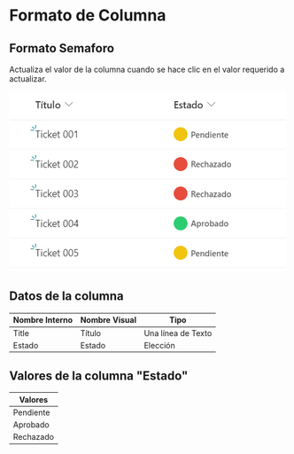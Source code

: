 # Formato de Columna

## Formato Semaforo

Actualiza el valor de la columna cuando se hace clic en el valor requerido a actualizar.

![screen](example.png)

## Datos de la columna

| Nombre Interno | Nombre Visual | Tipo               |
| -------------- | ------------- | ------------------ |
| Title          | Título        | Una línea de Texto |
| Estado         | Estado        | Elección           |

## Valores de la columna "Estado"

| Valores   |
| --------- |
| Pendiente |
| Aprobado  |
| Rechazado |